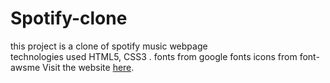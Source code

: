 # Spotify-clone
this project is a clone of spotify music webpage  
technologies used HTML5, CSS3 .
fonts from google fonts
icons from font-awsme
Visit the website [here]().
